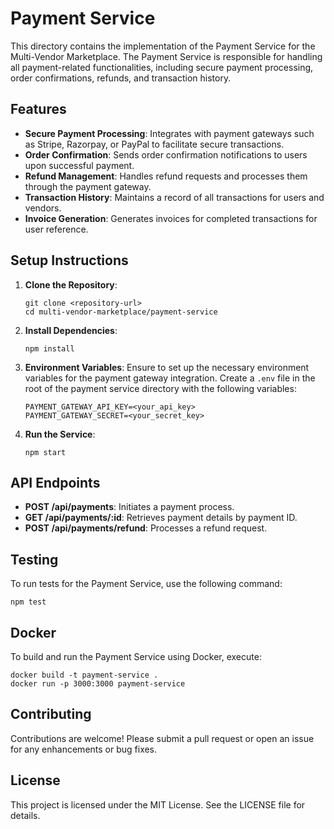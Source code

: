 # Payment Service

This directory contains the implementation of the Payment Service for the Multi-Vendor Marketplace. The Payment Service is responsible for handling all payment-related functionalities, including secure payment processing, order confirmations, refunds, and transaction history.

## Features

- **Secure Payment Processing**: Integrates with payment gateways such as Stripe, Razorpay, or PayPal to facilitate secure transactions.
- **Order Confirmation**: Sends order confirmation notifications to users upon successful payment.
- **Refund Management**: Handles refund requests and processes them through the payment gateway.
- **Transaction History**: Maintains a record of all transactions for users and vendors.
- **Invoice Generation**: Generates invoices for completed transactions for user reference.

## Setup Instructions

1. **Clone the Repository**:
   ```
   git clone <repository-url>
   cd multi-vendor-marketplace/payment-service
   ```

2. **Install Dependencies**:
   ```
   npm install
   ```

3. **Environment Variables**:
   Ensure to set up the necessary environment variables for the payment gateway integration. Create a `.env` file in the root of the payment service directory with the following variables:
   ```
   PAYMENT_GATEWAY_API_KEY=<your_api_key>
   PAYMENT_GATEWAY_SECRET=<your_secret_key>
   ```

4. **Run the Service**:
   ```
   npm start
   ```

## API Endpoints

- **POST /api/payments**: Initiates a payment process.
- **GET /api/payments/:id**: Retrieves payment details by payment ID.
- **POST /api/payments/refund**: Processes a refund request.

## Testing

To run tests for the Payment Service, use the following command:
```
npm test
```

## Docker

To build and run the Payment Service using Docker, execute:
```
docker build -t payment-service .
docker run -p 3000:3000 payment-service
```

## Contributing

Contributions are welcome! Please submit a pull request or open an issue for any enhancements or bug fixes.

## License

This project is licensed under the MIT License. See the LICENSE file for details.